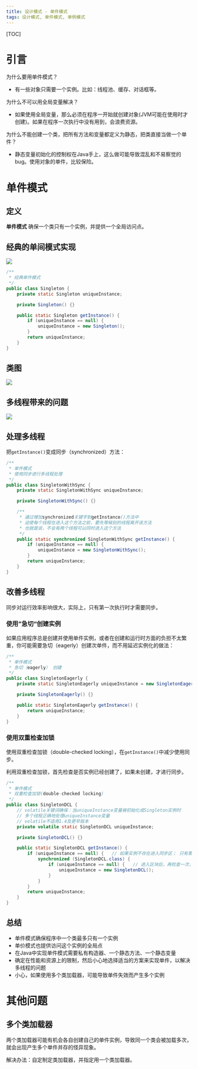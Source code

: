 ```yaml
---
title: 设计模式 - 单件模式
tags: 设计模式, 单件模式, 单例模式
---
```


[TOC]

# 引言

为什么要用单件模式？

- 有一些对象只需要一个实例。比如：线程池、缓存、对话框等。

为什么不可以用全局变量解决？

- 如果使用全局变量，那么必须在程序一开始就创建对象(JVM可能在使用时才创建)。如果在程序一次执行中没有用到，会浪费资源。

为什么不能创建一个类，把所有方法和变量都定义为静态，把类直接当做一个单件？

- 静态变量初始化的控制权在Java手上，这么做可能导致混乱和不易察觉的bug。使用对象的单件，比较保险。

# 单件模式

## 定义

**单件模式** 确保一个类只有一个实例，并提供一个全局访问点。

## 经典的单间模式实现

![](img/note-05-01.png)

```java
/**
 * 经典单件模式
 */
public class Singleton {
    private static Singleton uniqueInstance;

    private Singleton() {}

    public static Singleton getInstance() {
        if (uniqueInstance == null) {
            uniqueInstance = new Singleton();
        }
        return uniqueInstance;
    }
}
```

## 类图

![](img/note-05-02.png)

## 多线程带来的问题

![](img/note-05-03.png)

## 处理多线程

把`getInstance()`变成同步（synchronized）方法：

```java
/**
 * 单件模式
 * 使用同步进行多线程处理
 */
public class SingletonWithSync {
    private static SingletonWithSync uniqueInstance;

    private SingletonWithSync() {}

    /**
     * 通过增加synchronized关键字到getInstance()方法中
     * 迫使每个线程在进入这个方法之前，要先等候别的线程离开该方法
     * 也就是说，不会有两个线程可以同时进入这个方法
     */
    public static synchronized SingletonWithSync getInstance() {
        if (uniqueInstance == null) {
            uniqueInstance = new SingletonWithSync();
        }
        return uniqueInstance;
    }
}
```

## 改善多线程

同步对运行效率影响很大，实际上，只有第一次执行时才需要同步。

### 使用”急切“创建实例

如果应用程序总是创建并使用单件实例，或者在创建和运行时方面的负担不太繁重，你可能需要急切（eagerly）创建次单件，而不用延迟实例化的做法：

```java
/**
 * 单件模式
 * 急切（eagerly） 创建
 */
public class SingletonEagerly {
    private static SingletonEagerly uniqueInstance = new SingletonEagerly();

    private SingletonEagerly() {}

    public static SingletonEagerly getInstance() {
        return uniqueInstance;
    }
}
```

### 使用双重检查加锁

使用双重检查加锁（double-checked locking），在`getInstance()`中减少使用同步。

利用双重检查加锁，首先检查是否实例已经创建了，如果未创建，才进行同步。

```java
/**
 * 单件模式
 * 双重检查加锁(double-checked locking)
 */
public class SingletonDCL {
    // volatile关键词确保：当uniqueInstance变量被初始化成Singleton实例时
    // 多个线程正确地处理uniqueInstance变量
    // volatile不适用1.4及更早版本
    private volatile static SingletonDCL uniqueInstance;   

    private SingletonDCL() {}

    public static SingletonDCL getInstance() {
        if (uniqueInstance == null) {   // 如果实例不存在进入同步区； 只有第一次执行才会彻底执行这里的代码
            synchronized (SingletonDCL.class) { 
                if (uniqueInstance == null) {   // 进入区块后，再检查一次，如果仍是null，才创建实例
                    uniqueInstance = new SingletonDCL();
                }
            }
        }
        return uniqueInstance;
    }
}
```

## 总结

- 单件模式确保程序中一个类最多只有一个实例
- 单价模式也提供访问这个实例的全局点
- 在Java中实现单件模式需要私有构造器、一个静态方法、一个静态变量
- 确定在性能和资源上的限制，然后小心地选择适当的方案来实现单件，以解决多线程的问题
- 小心，如果使用多个类加载器，可能导致单件失效而产生多个实例

# 其他问题

## 多个类加载器

两个类加载器可能有机会各自创建自己的单件实例，导致同一个类会被加载多次，就会出现产生多个单件并存的怪异现象。

解决办法：自定制定类加载器，并指定用一个类加载器。